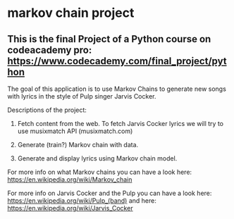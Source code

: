 # markov chain project

## This is the final Project of a Python course on codeacademy pro: https://www.codecademy.com/final_project/python

The goal of this application is to use Markov Chains to generate new songs with lyrics in the style of Pulp singer Jarvis Cocker.

Descriptions of the project:

1. Fetch content from the web. To fetch Jarvis Cocker lyrics we will try to use musixmatch API (musixmatch.com)

2. Generate (train?) Markov chain with data.

3. Generate and display lyrics using Markov chain model.

For more info on what Markov chains you can have a look here: https://en.wikipedia.org/wiki/Markov_chain

For more info on Jarvis Cocker and the Pulp you can have a look 
here: https://en.wikipedia.org/wiki/Pulp_(band) 
and 
here: https://en.wikipedia.org/wiki/Jarvis_Cocker